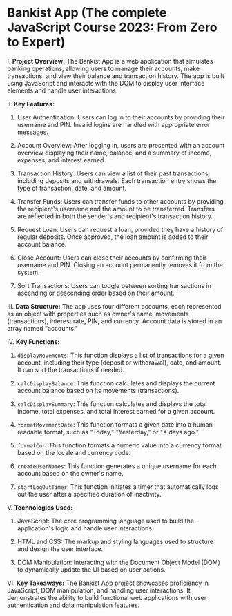 # Bankist App (The complete JavaScript Course 2023: From Zero to Expert)

I. **Project Overview:**
The Bankist App is a web application that simulates banking operations, allowing users to manage their accounts, make transactions, and view their balance and transaction history. The app is built using JavaScript and interacts with the DOM to display user interface elements and handle user interactions.

II. **Key Features:**
1. User Authentication: Users can log in to their accounts by providing their username and PIN. Invalid logins are handled with appropriate error messages.

2. Account Overview: After logging in, users are presented with an account overview displaying their name, balance, and a summary of income, expenses, and interest earned.

3. Transaction History: Users can view a list of their past transactions, including deposits and withdrawals. Each transaction entry shows the type of transaction, date, and amount.

4. Transfer Funds: Users can transfer funds to other accounts by providing the recipient's username and the amount to be transferred. Transfers are reflected in both the sender's and recipient's transaction history.

5. Request Loan: Users can request a loan, provided they have a history of regular deposits. Once approved, the loan amount is added to their account balance.

6. Close Account: Users can close their accounts by confirming their username and PIN. Closing an account permanently removes it from the system.

7. Sort Transactions: Users can toggle between sorting transactions in ascending or descending order based on their amount.

III. **Data Structure:**
The app uses four different accounts, each represented as an object with properties such as owner's name, movements (transactions), interest rate, PIN, and currency. Account data is stored in an array named "accounts."

IV. **Key Functions:**
1. `displayMovements`: This function displays a list of transactions for a given account, including their type (deposit or withdrawal), date, and amount. It can sort the transactions if needed.

2. `calcDisplayBalance`: This function calculates and displays the current account balance based on its movements (transactions).

3. `calcDisplaySummary`: This function calculates and displays the total income, total expenses, and total interest earned for a given account.

4. `formatMovementDate`: This function formats a given date into a human-readable format, such as "Today," "Yesterday," or "X days ago."

5. `formatCur`: This function formats a numeric value into a currency format based on the locale and currency code.

6. `createUserNames`: This function generates a unique username for each account based on the owner's name.

7. `startLogOutTimer`: This function initiates a timer that automatically logs out the user after a specified duration of inactivity.

V. **Technologies Used:**
1. JavaScript: The core programming language used to build the application's logic and handle user interactions.

2. HTML and CSS: The markup and styling languages used to structure and design the user interface.

3. DOM Manipulation: Interacting with the Document Object Model (DOM) to dynamically update the UI based on user actions.

VI. **Key Takeaways:**
The Bankist App project showcases proficiency in JavaScript, DOM manipulation, and handling user interactions. It demonstrates the ability to build functional web applications with user authentication and data manipulation features.
